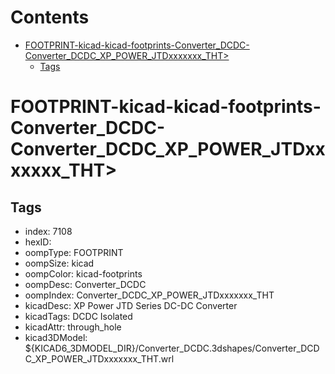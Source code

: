 



Contents
========

* [FOOTPRINT-kicad-kicad-footprints-Converter_DCDC-Converter_DCDC_XP_POWER_JTDxxxxxxx_THT>](#footprint-kicad-kicad-footprints-converter_dcdc-converter_dcdc_xp_power_jtdxxxxxxx_tht)
	* [Tags](#tags)

# FOOTPRINT-kicad-kicad-footprints-Converter_DCDC-Converter_DCDC_XP_POWER_JTDxxxxxxx_THT>

## Tags

- index: 7108
- hexID: 
- oompType: FOOTPRINT
- oompSize: kicad
- oompColor: kicad-footprints
- oompDesc: Converter_DCDC
- oompIndex: Converter_DCDC_XP_POWER_JTDxxxxxxx_THT
- kicadDesc: XP Power JTD Series DC-DC Converter
- kicadTags: DCDC Isolated
- kicadAttr: through_hole
- kicad3DModel: ${KICAD6_3DMODEL_DIR}/Converter_DCDC.3dshapes/Converter_DCDC_XP_POWER_JTDxxxxxxx_THT.wrl

